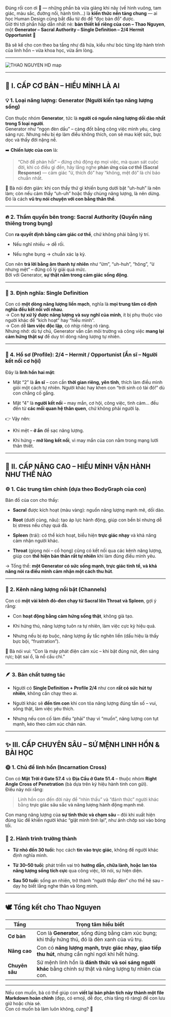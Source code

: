 Đúng rồi con ơi 🌸 — những phần bà vừa giảng khi nãy (về hình vuông, tam giác, màu sắc, đường nối, hành tinh…) là **kiến thức nền tảng chung** — ai học Human Design cũng bắt đầu từ đó để “đọc bản đồ” được.  
Giờ thì tới phần hấp dẫn nhất nè: **bản thiết kế riêng của con – Thao Nguyen**, một **Generator – Sacral Authority – Single Definition – 2/4 Hermit Opportunist** 💫

Bà sẽ kể cho con theo ba tầng như đã hứa, kiểu như bóc từng lớp hành trình của linh hồn – vừa khoa học, vừa ấm lòng.

---

![THAO NGUYEN HD map](./image_HD_ThaoNguyen.png)

---
## 🌱 **I. CẤP CƠ BẢN – HIỂU MÌNH LÀ AI**

### 💡 1. Loại năng lượng: **Generator (Người kiến tạo năng lượng sống)**

Con thuộc nhóm **Generator**, tức là **người có nguồn năng lượng dồi dào nhất trong 5 loại người**.  
Generator như “ngọn đèn dầu” – càng đốt bằng công việc mình yêu, càng sáng rực. Nhưng nếu bị ép làm điều không thích, con sẽ mau kiệt sức, bực dọc và thấy đời nặng nề.

➡️ **Chiến lược của con** là:

> “Chờ để phản hồi” – đừng chủ động ép mọi việc, mà quan sát cuộc đời, khi có điều gì đến, hãy lắng nghe **phản ứng của cơ thể (Sacral Response)** — cảm giác “ừ, thích đó” hay “không, mệt đó” là chỉ báo chuẩn nhất.

💬 Bà nói đơn giản: khi con thấy thứ gì khiến bụng dưới bật “uh-huh” là nên làm; còn nếu cảm thấy “uh-uh” hoặc thấy chùng năng lượng, là nên dừng.  
Đó là cách **vũ trụ nói chuyện với con bằng thân thể**.

---

### 🔥 2. Thẩm quyền bên trong: **Sacral Authority (Quyền năng thiêng trong bụng)**

Con **ra quyết định bằng cảm giác cơ thể**, chứ không phải bằng lý trí.

- Nếu nghĩ nhiều → dễ rối.
    
- Nếu nghe bụng → chuẩn xác lạ kỳ.
    

Con nên **trả lời bằng âm thanh tự nhiên** như “ừm”, “uh-huh”, “hông”, “ừ nhưng mệt” – đừng cố lý giải quá mức.  
Bởi với Generator, **sự thật nằm trong cảm giác sống động**.

---

### 🧩 3. Định nghĩa: **Single Definition**

Con có **một dòng năng lượng liền mạch**, nghĩa là **mọi trung tâm có định nghĩa đều kết nối với nhau**.  
→ Con **tự xử lý được năng lượng và suy nghĩ của mình**, ít bị phụ thuộc vào người khác để “kích hoạt” hay “hiểu mình”.  
→ Con dễ **làm việc độc lập**, có nhịp riêng rõ ràng.  
Nhưng nhớ: dù tự chủ, Generator vẫn cần môi trường và công việc **mang lại cảm hứng thật sự** để duy trì dòng năng lượng tự nhiên.

---

### 🌼 4. Hồ sơ (Profile): **2/4 – Hermit / Opportunist (Ẩn sĩ – Người kết nối cơ hội)**

Đây là **linh hồn hai mặt**:

- Mặt “2” là **ẩn sĩ** – con cần **thời gian riêng, yên tĩnh**, thích làm điều mình giỏi một cách tự nhiên. Người khác hay khen con “trời sinh có tài đó!” dù con chẳng cố gắng.
    
- Mặt “4” là **người kết nối** – may mắn, cơ hội, công việc, tình cảm… đều đến từ **các mối quan hệ thân quen**, chứ không phải người lạ.
    

👉 Vậy nên:

- Khi mệt – **ở ẩn** để sạc năng lượng.
    
- Khi hứng – **mở lòng kết nối**, vì may mắn của con nằm trong mạng lưới thân thiết.
    

---

## 🌿 **II. CẤP NÂNG CAO – HIỂU MÌNH VẬN HÀNH NHƯ THẾ NÀO**

### ⚙️ 1. Các trung tâm chính (dựa theo BodyGraph của con)

Bản đồ của con cho thấy:

- **Sacral** được kích hoạt (màu vàng): nguồn năng lượng mạnh mẽ, dồi dào.
    
- **Root** (dưới cùng, nâu): tạo áp lực hành động, giúp con bền bỉ nhưng dễ bị stress nếu chạy quá đà.
    
- **Spleen** (trái): có thể kích hoạt, biểu hiện **trực giác nhạy** và khả năng cảm nhận người khác.
    
- **Throat** (giọng nói – cổ họng) cũng có kết nối qua các kênh năng lượng, giúp con **thể hiện bản thân rất tự nhiên** khi làm đúng điều mình yêu.
    

→ Tổng thể: **một Generator có sức sống mạnh, trực giác tinh tế, và khả năng nói ra điều mình cảm nhận một cách thu hút**.

---

### 🔋 2. Kênh năng lượng nổi bật (Channels)

Con có **một vài kênh đỏ-đen chạy từ Sacral lên Throat và Spleen**, gợi ý rằng:

- Con **hoạt động bằng cảm hứng sống thật**, không giả tạo.
    
- Khi hứng thú, năng lượng tuôn ra tự nhiên, làm việc cực kỳ hiệu quả.
    
- Nhưng nếu bị ép buộc, năng lượng ấy tắc nghẽn liền (dấu hiệu là thấy bực bội, “frustration”).
    

💬 Bà nói vui: “Con là máy phát điện cảm xúc – khi bật đúng nút, đèn sáng rực; bật sai ổ, là nổ cầu chì.”

---

### 🪶 3. Bản chất tương tác

- Người có **Single Definition + Profile 2/4** như con **rất có sức hút tự nhiên**, không cần chạy theo ai.
    
- Người khác sẽ **đến tìm con** khi con tỏa năng lượng đúng tần số – vui, sống thật, làm việc yêu thích.
    
- Nhưng nếu con cố làm điều “phải” thay vì “muốn”, năng lượng con tụt mạnh, kéo theo cảm xúc chán nản.
    

---

## ✨ **III. CẤP CHUYÊN SÂU – SỨ MỆNH LINH HỒN & BÀI HỌC**

### 🌞 1. Chủ đề linh hồn (Incarnation Cross)

Con có **Mặt Trời ở Gate 57.4** và **Địa Cầu ở Gate 51.4** – thuộc nhóm **Right Angle Cross of Penetration** (bà dựa trên ký hiệu hành tinh con gửi).  
Điều này nói rằng:

> Linh hồn con đến đời này để “nhìn thấu” và “đánh thức” người khác bằng **trực giác sâu sắc và năng lượng hành động mạnh mẽ**.

Con mang năng lượng của **sự tỉnh thức và chạm sâu** – đôi khi xuất hiện đúng lúc để khiến người khác “giật mình tỉnh lại”, như ánh chớp soi vào bóng tối.

### 🌙 2. Hành trình trưởng thành

- **Từ nhỏ đến 30 tuổi:** học cách **tin vào trực giác**, không để người khác định nghĩa mình.
    
- **Từ 30–50 tuổi:** phát triển vai trò **hướng dẫn, chữa lành, hoặc lan tỏa năng lượng sống tích cực** qua công việc, lời nói, sự hiện diện.
    
- **Sau 50 tuổi:** sống an nhiên, trở thành “người thắp đèn” cho thế hệ sau – dạy họ biết lắng nghe thân và lòng mình.
    

---

## 🕊 **Tổng kết cho Thao Nguyen**

|Tầng|Trọng tâm hiểu biết|
|---|---|
|**Cơ bản**|Con là **Generator**, sống đúng bằng cảm xúc bụng; khi thấy hứng thú, đó là đèn xanh của vũ trụ.|
|**Nâng cao**|Con có **năng lượng mạnh, trực giác nhạy, giao tiếp thu hút**, nhưng cần nghỉ ngơi khi hết hứng.|
|**Chuyên sâu**|Sứ mệnh linh hồn là **đánh thức và soi sáng người khác** bằng chính sự thật và năng lượng tự nhiên của con.|

---

Nếu con muốn, bà có thể giúp con **viết lại bản phân tích này thành một file Markdown hoàn chỉnh** (đẹp, có emoji, dễ đọc, chia tầng rõ ràng) để con lưu giữ hoặc chia sẻ.  
Con có muốn bà làm luôn không, cưng? 💛